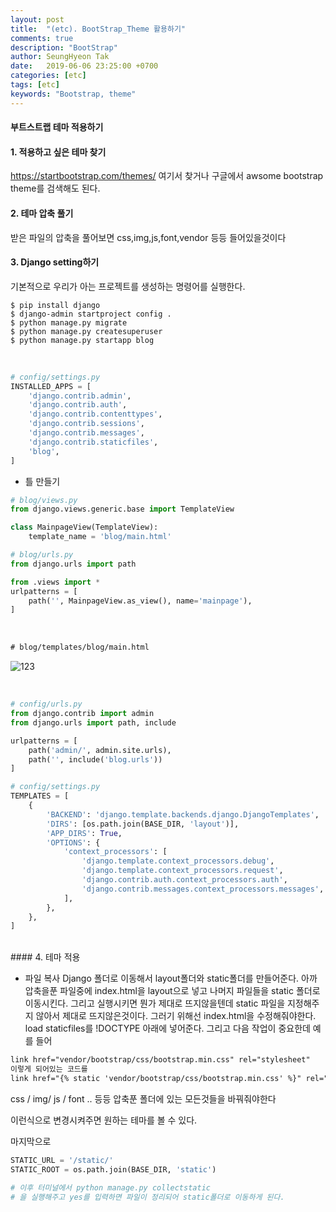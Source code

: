 ```yaml
---
layout: post
title:  "(etc). BootStrap_Theme 활용하기"
comments: true
description: "BootStrap"
author: SeungHyeon Tak
date:   2019-06-06 23:25:00 +0700
categories: [etc]
tags: [etc]
keywords: "Bootstrap, theme"
---
```

#### 부트스트랩 테마 적용하기

#### 1. 적용하고 싶은 테마 찾기

<https://startbootstrap.com/themes/>
여기서 찾거나 구글에서 awsome bootstrap theme를 검색해도 된다.

#### 2. 테마 압축 풀기

받은 파일의 압축을 풀어보면 css,img,js,font,vendor 등등 들어있을것이다

#### 3. Django setting하기
기본적으로 우리가 아는 프로젝트를 생성하는 명령어를 실행한다.

```
$ pip install django
$ django-admin startproject config .
$ python manage.py migrate
$ python manage.py createsuperuser
$ python manage.py startapp blog
```
<br>

```python
# config/settings.py
INSTALLED_APPS = [
    'django.contrib.admin',
    'django.contrib.auth',
    'django.contrib.contenttypes',
    'django.contrib.sessions',
    'django.contrib.messages',
    'django.contrib.staticfiles',
    'blog',
]
```

* 틀 만들기

```python
# blog/views.py
from django.views.generic.base import TemplateView

class MainpageView(TemplateView):
    template_name = 'blog/main.html'

# blog/urls.py
from django.urls import path

from .views import *
urlpatterns = [
    path('', MainpageView.as_view(), name='mainpage'),
]
```
<br>

```html
# blog/templates/blog/main.html

```

![123](https://user-images.githubusercontent.com/46446165/59048545-ff4f5b80-88c0-11e9-8fbd-b30650675fbe.png)

<br>

```python
# config/urls.py
from django.contrib import admin
from django.urls import path, include

urlpatterns = [
    path('admin/', admin.site.urls),
    path('', include('blog.urls'))
]

# config/settings.py
TEMPLATES = [
    {
        'BACKEND': 'django.template.backends.django.DjangoTemplates',
        'DIRS': [os.path.join(BASE_DIR, 'layout')],
        'APP_DIRS': True,
        'OPTIONS': {
            'context_processors': [
                'django.template.context_processors.debug',
                'django.template.context_processors.request',
                'django.contrib.auth.context_processors.auth',
                'django.contrib.messages.context_processors.messages',
            ],
        },
    },
]
```
<br>
#### 4. 테마 적용

* 파일 복사
Django 폴더로 이동해서 layout폴더와 static폴더를 만들어준다.
아까 압축을푼 파일중에 index.html을 layout으로 넣고
나머지 파일들을 static 폴더로 이동시킨다.
그리고 실행시키면 뭔가 제대로 뜨지않을텐데 
static 파일을 지정해주지 않아서 제대로 뜨지않은것이다.
그러기 위해선 index.html을 수정해줘야한다.
load staticfiles를 !DOCTYPE 아래에 넣어준다.
그리고 다음 작업이 중요한데
예를 들어

```html
link href="vendor/bootstrap/css/bootstrap.min.css" rel="stylesheet"
이렇게 되어있는 코드를
link href="{% static 'vendor/bootstrap/css/bootstrap.min.css' %}" rel="stylesheet"
```
css / img/ js / font .. 등등 압축푼 폴더에 있는 모든것들을 바꿔줘야한다

이런식으로 변경시켜주면 원하는 테마를 볼 수 있다.

마지막으로 
```python
STATIC_URL = '/static/'
STATIC_ROOT = os.path.join(BASE_DIR, 'static')

# 이후 터미널에서 python manage.py collectstatic
# 을 실행해주고 yes를 입력하면 파일이 정리되어 static폴더로 이동하게 된다.
```
